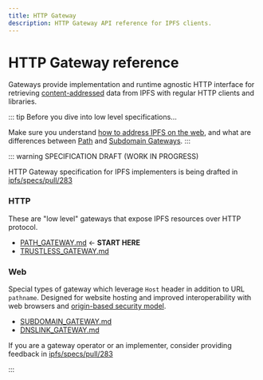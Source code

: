 ```yaml
---
title: HTTP Gateway
description: HTTP Gateway API reference for IPFS clients.
---
```


# HTTP Gateway reference

Gateways provide implementation and runtime agnostic HTTP interface for retrieving [content-addressed](/concepts/glossary/#content-addressing) data from IPFS with regular HTTP clients and libraries.

::: tip Before you dive into low level specifications...

Make sure you understand [how to address IPFS on the web](../how-to/address-ipfs-on-web/), and what are differences between [Path](/how-to/address-ipfs-on-web/#path-gateway) and [Subdomain Gateways](/how-to/address-ipfs-on-web/#subdomain-gateway).
:::

::: warning SPECIFICATION DRAFT (WORK IN PROGRESS)

<!-- TODO update this section (at least the links) when ipfs/specs PR lands -->
HTTP Gateway specification for IPFS implementers is being drafted in [ipfs/specs/pull/283](https://github.com/ipfs/specs/pull/283)

### HTTP

These are "low level" gateways that expose IPFS resources over HTTP protocol.

* [PATH_GATEWAY.md](https://github.com/ipfs/specs/blob/feat/gateway-specs/http-gateways/PATH_GATEWAY.md) ← **START HERE**
* [TRUSTLESS_GATEWAY.md](https://github.com/ipfs/specs/blob/feat/gateway-specs/http-gateways/TRUSTLESS_GATEWAY.md)

### Web

Special types of gateway which leverage `Host` header in addition to URL `pathname`. Designed for website hosting and improved interoperability with web browsers and [origin-based security model](https://en.wikipedia.org/wiki/Same-origin_policy).

* [SUBDOMAIN_GATEWAY.md](https://github.com/ipfs/specs/blob/feat/gateway-specs/http-gateways/SUBDOMAIN_GATEWAY.md)
* [DNSLINK_GATEWAY.md](https://github.com/ipfs/specs/blob/feat/gateway-specs/http-gateways/DNSLINK_GATEWAY.md)

If you are a gateway operator or an implementer, consider providing feedback in [ipfs/specs/pull/283](https://github.com/ipfs/specs/pull/283)

:::

<!-- TODO document endpoints in brief and link to ipfs/specs for more details -->
